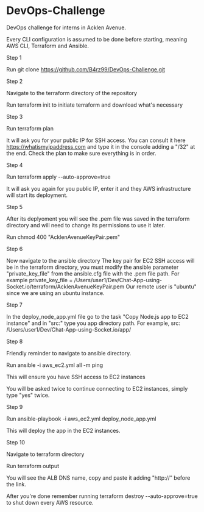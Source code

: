 # DevOps-Challenge
DevOps challenge for interns in Acklen Avenue.

Every CLI configuration is assumed to be done before starting, meaning AWS CLI, Terraform and Ansible.

Step 1

Run git clone https://github.com/B4rz99/DevOps-Challenge.git

Step 2

Navigate to the terraform directory of the repository

Run terraform init to initiate terraform and download what's necessary

Step 3

Run terraform plan

It will ask you for your public IP for SSH access. You can consult it here https://whatismyipaddress.com and type it in the console adding a "/32" at the end. Check the plan to make sure everything is in order.

Step 4

Run terraform apply --auto-approve=true

It will ask you again for you public IP, enter it and they AWS infrastructure will start its deployment.

Step 5

After its deplyoment you will see the .pem file was saved in the terraform directory and will need to change its permissions to use it later.

Run chmod 400 "AcklenAvenueKeyPair.pem"

Step 6

Now navigate to the ansible directory
The key pair for EC2 SSH access will be in the terraform directory, you must modify the ansible parameter "private_key_file" from the ansible.cfg file with the .pem file path.
For example private_key_file = /Users/user1/Dev/Chat-App-using-Socket.io/terraform/AcklenAvenueKeyPair.pem
Our remote user is "ubuntu" since we are using an ubuntu instance.

Step 7

In the deploy_node_app.yml file go to the task "Copy Node.js app to EC2 instance" and in "src:" type you app directory path.
For example, src: /Users/user1/Dev/Chat-App-using-Socket.io/app/

Step 8

Friendly reminder to navigate to ansible directory.

Run ansible -i aws_ec2.yml all -m ping

This will ensure you have SSH access to EC2 instances

You will be asked twice to continue connecting to EC2 instances, simply type "yes" twice.

Step 9

Run ansible-playbook -i aws_ec2.yml deploy_node_app.yml

This will deploy the app in the EC2 instances.

Step 10

Navigate to terraform directory

Run terraform output

You will see the ALB DNS name, copy and paste it adding "http://" before the link.


After you're done remember running terraform destroy --auto-approve=true to shut down every AWS resource.
